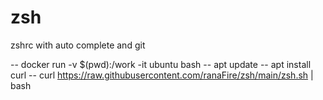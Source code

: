 # zsh
zshrc with auto complete and git



-- docker run -v $(pwd):/work -it ubuntu bash
-- apt update
-- apt install curl
-- curl https://raw.githubusercontent.com/ranaFire/zsh/main/zsh.sh | bash
